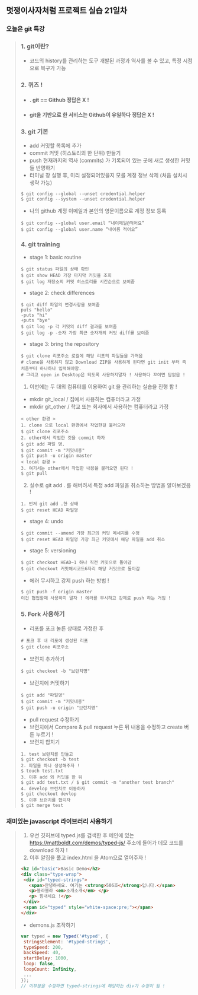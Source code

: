 



## 멋쟁이사자처럼 프로젝트 실습 21일차

### 오늘은 git 특강 



>### 1. git이란?
>
>- 코드의 history를 관리하는 도구
>  개발된 과정과 역사를 볼 수 있고, 특정 시점으로 복구가 가능
>
>### 2. 퀴즈 !
>
>- #### . git  == Github  정답은 X !
>
>
>- #### git을 기반으로 한 서비스는 Github이 유일하다 정답은 X !
>
>### 3. git 기본
>
>- add 커밋할 목록에 추가
>- commit 커밋 (히스토리의 한 단위) 만들기
>- push 현재까지의 역사 (commits) 가 기록되어 있는 곳에 새로 생성한 커밋들 반영하기
>- 터미널 창 실행 후, 미리 설정되어있을지 모를 계정 정보 삭제 (처음 설치시 생략 가능)
>
>```
>$ git config --global --unset credential.helper
>$ git config --system --unset credential.helper
>```
>
>- 나의 github 계정 이메일과 본인의 영문이름으로 계정 정보 등록
>
>```
>$ git config --global user.email “내이메일@적어요”
>$ git config --global user.name “내이름 적어요”
>```
>
>### 4. git training
>
>- stage 1: basic routine
>
>```
>$ git status 파일의 상태 확인
>$ git show HEAD 가장 마지막 커밋을 조회
>$ git log 저장소의 커밋 히스토리를 시간순으로 보여줌
>```
>
>- stage 2: check differences
>
>```
>$ git diff 파일의 변경사항을 보여줌
>puts "hello"
>-puts "hi"
>+puts "bye"
>$ git log -p 각 커밋의 diff 결과를 보여줌
>$ git log -p -숫자 가장 최근 숫자개의 커밋 diff를 보여줌
>```
>
>- stage 3: bring the repository
>
>```
>$ git clone 리포주소 로컬에 해당 리포의 파일들을 가져옴
># clone을 사용하지 않고 Download ZIP을 사용하게 된다면 git init 부터 즉 처음부터 하나하나 입력해야함.
># 그리고 open in Desktop은 되도록 사용하지말자 ! 사용하다 꼬이면 답없음 !
>```
>
>1. 이번에는 두 대의 컴퓨터를 이용하여 git 을 관리하는 실습을 진행 함 !
>
>- mkdir git_local / 집에서 사용하는 컴퓨터라고 가정
>- mkdir git_other / 학교 또는 회사에서 사용하는 컴퓨터라고 가정
>
>```
>< other 환경 >
>1. clone 으로 local 환경에서 작업한걸 불러오자
>$ git clone 리포주소
>2. other에서 작업한 것을 commit 하자
>$ git add 파일 명.
>$ git commit -m "커밋내용"
>$ git push -u origin master
>< local 환경 >
>3. 여기서는 other에서 작업한 내용을 불러오면 된다 !
>$ git pull
>```
>
>2. 실수로 git add . 를 해버려서 특정 add 파일을 취소하는 방법을 알아보겠음 !
>
>```
>1. 먼저 git add .한 상태
>$ git reset HEAD 파일명
>```
>
>- stage 4: undo
>
>```
>$ git commit --amend 가장 최근의 커밋 메세지를 수정
>$ git reset HEAD 파일명 가장 최근 커밋에서 해당 파일을 add 취소
>```
>
>- stage 5: versioning
>
>```
>$ git checkout HEAD~1 하나 직전 커밋으로 돌아감
>$ git checkout 커밋해시코드6자리 해당 커밋으로 돌아감
>```
>
>- 에러 무시하고 강제 push 하는 방법 !
>
>```
>$ git push -f origin master 
>이건 협업할때 사용하지 말자 ! 에러를 무시하고 강제로 push 하는 거임 !
>```
>
>### 5. Fork 사용하기
>
>- 리포를 포크 눌른 상태로 가정한 후 
>
>```
># 포크 후 내 리포에 생성된 리포
>$ git clone 리포주소
>```
>
>- 브런치 추가하기
>
>```
> $ git checkout -b "브런치명"
>```
>
>- 브런치에 커밋하기
>
>```
>$ git add "파일명"
>$ git commit -m "커밋내용"
>$ git push -u origin "브런치명"
>```
>
>- pull request 수정하기
>  - 브런치에서 Compare & pull request 누른 뒤 내용을 수정하고 create 버튼 누르기 !
>- 브런치 합치기
>
>```
>1. test 브런치를 만들고
>$ git checkout -b test
>2. 파일을 하나 생성해주자 !
>$ touch test.txt
>3. 이후 add 와 커밋을 한 뒤
>$ git add test.txt / $ git commit -m "another test branch"
>4. develop 브런치로 이동하자
>$ git checkout devlop
>5. 이후 브런치를 합치자
>$ git merge test
>```
>
>

### 재미있는 javascript 라이브러리 사용하기

>1. 우선 깃허브에 typed.js를 검색한 후 메인에 있는 https://mattboldt.com/demos/typed-js/ 주소에 들어가 데모 코드를 download 하자 !
>2. 이후 알집을 풀고 index.html 을 Atom으로 열어주자 !
>
>```html
><h2 id="basic">Basic Demo</h2>
><div class="type-wrap">
>  <div id="typed-strings">
>    <span>안녕하세요. 여기는 <strong>506호</strong>입니다.</span>
>    <p>블라블라 <em>소개소개</em> </p>
>    <p> 힘내세요 !</p>
>  </div>
>  <span id="typed" style="white-space:pre;"></span>
></div>
>```
>
>- demons.js 조작하기
>
>```javascript
>var typed = new Typed('#typed', {
>  stringsElement: '#typed-strings',
>  typeSpeed: 200,
>  backSpeed: 40,
>  startDelay: 1000,
>  loop: false,
>  loopCount: Infinity,
>  ...
>});
>// 이부분을 수정하면 typed-strings에 해당하는 div가 수정이 됨 !
>```
>
>

